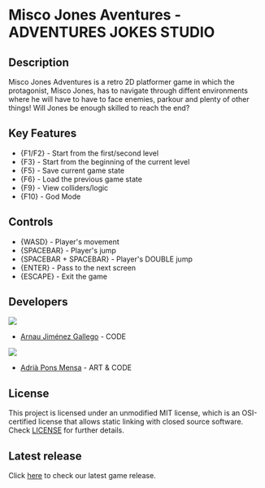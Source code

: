 # Misco Jones Aventures - ADVENTURES JOKES STUDIO

## Description

 Misco Jones Adventures is a retro 2D platformer game in which the protagonist, Misco Jones, has to navigate through diffent environments where he will have to have to face enemies, parkour and plenty of other things! Will Jones be enough skilled to reach the end?

## Key Features

 - {F1/F2} - Start from the first/second level
 - {F3} - Start from the beginning of the current level
 - {F5} - Save current game state
 - {F6} - Load the previous game state
 - {F9} - View colliders/logic
 - {F10} - God Mode
 
## Controls

 - {WASD} - Player's movement
 - {SPACEBAR} - Player's jump
 - {SPACEBAR + SPACEBAR} - Player's DOUBLE jump 
 - {ENTER} - Pass to the next screen  
 - {ESCAPE} - Exit the game

## Developers

![](https://raw.githubusercontent.com/Historn/GameDev-Platformer/main/TeamPhotos/arnaujimenez.png)
 - [Arnau Jiménez Gallego](https://github.com/Historn) - CODE 

![](https://raw.githubusercontent.com/Historn/GameDev-Platformer/main/TeamPhotos/adriapons.jpg)
 - [Adrià Pons Mensa](https://github.com/AdriaPm) - ART & CODE
 
## License

This project is licensed under an unmodified MIT license, which is an OSI-certified license that allows static linking with closed source software. Check [LICENSE](https://mit-license.org/) for further details.

## Latest release

 Click [here](https://github.com/Historn/GameDev-Platformer/releases) to check our latest game release.

